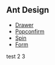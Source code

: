 ## Ant Design

 - [Drawer](https://ant.design/components/drawer)
 - [Popconfirm](https://ant.design/components/popconfirm)
 - [Spin](https://ant.design/components/spin)
 - [Form](https://ant.design/components/form)


test
2
3

